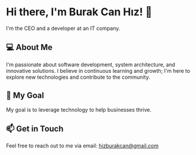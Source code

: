 # Hi there, I'm Burak Can Hız! 👋

I'm the CEO and a developer at an IT company.

## 💻 About Me
I'm passionate about software development, system architecture, and innovative solutions. I believe in continuous learning and growth; I'm here to explore new technologies and contribute to the community.

## 🚀 My Goal
My goal is to leverage technology to help businesses thrive.

## 📫 Get in Touch
Feel free to reach out to me via email: [hizburakcan@gmail.com](mailto:hizburakcan@gmail.com)

